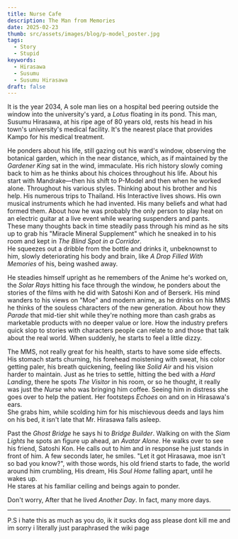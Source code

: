 ```yaml
---
title: Nurse Cafe
description: The Man from Memories
date: 2025-02-23
thumb: src/assets/images/blog/p-model_poster.jpg
tags:
  - Story
  - Stupid
keywords:
  - Hirasawa
  - Susumu
  - Susumu Hirasawa
draft: false
---
```


It is the year 2034, A sole man lies on a hospital bed peering outside the window into the university's yard, a _Lotus_ floating in its pond. This man, Susumu Hirasawa, at his ripe age of 80 years old, rests his head in his town's university's medical facility. It's the nearest place that provides Kampo for his medical treatment.

He ponders about his life, still gazing out his ward's window, observing the botanical garden, which in the near distance, which, as if maintained by the _Gardener King_ sat in the wind, immaculate. His rich history slowly coming back to him as he thinks about his choices throughout his life.
About his start with Mandrake—then his shift to P-Model and then when he worked alone. Throughout his various styles. Thinking about his brother and his help. His numerous trips to Thailand. His Interactive lives shows. His own musical instruments which he had invented. His many beliefs and what had formed them. About how he was probably the only person to play heat on an electric guitar at a live event while wearing suspenders and pants.  
These many thoughts back in time steadily pass through his mind as he sits up to grab his "Miracle Mineral Supplement" which he sneaked in to his room and kept in _The Blind Spot in a Corridor_.  
He squeezes out a dribble from the bottle and drinks it, unbeknownst to him, slowly deteriorating his body and brain, like _A Drop Filled With Memories_ of his, being washed away.

He steadies himself upright as he remembers of the Anime he's worked on, the _Solar Rays_ hitting his face through the window, he ponders about the stories of the films with he did with Satoshi Kon and of Berserk. His mind wanders to his views on "Moe" and modern anime, as he drinks on his MMS he thinks of the souless characters of the new generation. About how they _Parade_ that mid-tier shit while they're nothing more than cash grabs as marketable products with no deeper value or lore. How the industry prefers quick slop to stories with characters people can relate to and those that talk about the real world. When suddenly, he starts to feel a little dizzy.

The MMS, not really great for his health, starts to have some side effects. His stomach starts churning, his forehead moistening with sweat, his color getting paler, his breath quickening, feeling like _Solid Air_ and his vision harder to maintain. Just as he tries to settle, hitting the bed with a _Hard Landing_, there he spots _The Visitor_ in his room, or so he thought, it really was just the _Nurse_ who was bringing him coffee. Seeing him in distress she goes over to help the patient. Her footsteps _Echoes_ on and on in Hirasawa's ears.  
She grabs him, while scolding him for his mischievous deeds and lays him on his bed, it isn't late that Mr. Hirasawa falls asleep.

Past the _Ghost Bridge_ he says hi to _Bridge Builder_. Walking on with the _Siam Lights_ he spots an figure up ahead, an _Avatar Alone_. He walks over to see his friend, Satoshi Kon. He calls out to him and in response he just stands in front of him. A few seconds later, he smiles. "Let it got Hirasawa, moe isn't so bad you know?", with those words, his old friend starts to fade, the world around him crumbling, His dream, His _Soul Home_ falling apart, until he wakes up.  
He stares at his familiar ceiling and beings again to ponder.

Don't worry, After that he lived _Another Day_. In fact, many more days.

---

P.S i hate this as much as you do, ik it sucks dog ass please dont kill me and im sorry i literally just paraphrased the wiki page
